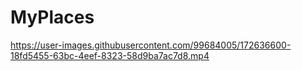 # MyPlaces





https://user-images.githubusercontent.com/99684005/172636600-18fd5455-63bc-4eef-8323-58d9ba7ac7d8.mp4

